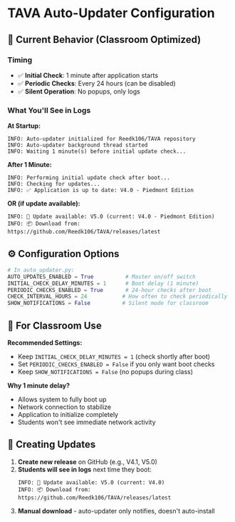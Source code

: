 # TAVA Auto-Updater Configuration

## 🚀 Current Behavior (Classroom Optimized)

### Timing
- ✅ **Initial Check**: 1 minute after application starts
- ✅ **Periodic Checks**: Every 24 hours (can be disabled)
- ✅ **Silent Operation**: No popups, only logs

### What You'll See in Logs

**At Startup:**
```
INFO: Auto-updater initialized for Reedk106/TAVA repository
INFO: Auto-updater background thread started  
INFO: Waiting 1 minute(s) before initial update check...
```

**After 1 Minute:**
```
INFO: Performing initial update check after boot...
INFO: Checking for updates...
INFO: ✅ Application is up to date: V4.0 - Piedmont Edition
```

**OR (if update available):**
```
INFO: 🎉 Update available: V5.0 (current: V4.0 - Piedmont Edition)
INFO: 📦 Download from: https://github.com/Reedk106/TAVA/releases/latest
```

## ⚙️ Configuration Options

```python
# In auto_updater.py:
AUTO_UPDATES_ENABLED = True          # Master on/off switch
INITIAL_CHECK_DELAY_MINUTES = 1      # Boot delay (1 minute)
PERIODIC_CHECKS_ENABLED = True       # 24-hour checks after boot
CHECK_INTERVAL_HOURS = 24           # How often to check periodically
SHOW_NOTIFICATIONS = False          # Silent mode for classroom
```

## 🎯 For Classroom Use

**Recommended Settings:**
- Keep `INITIAL_CHECK_DELAY_MINUTES = 1` (check shortly after boot)
- Set `PERIODIC_CHECKS_ENABLED = False` if you only want boot checks
- Keep `SHOW_NOTIFICATIONS = False` (no popups during class)

**Why 1 minute delay?**
- Allows system to fully boot up
- Network connection to stabilize  
- Application to initialize completely
- Students won't see immediate network activity

## 🔄 Creating Updates

1. **Create new release** on GitHub (e.g., V4.1, V5.0)
2. **Students will see in logs** next time they boot:
   ```
   INFO: 🎉 Update available: V5.0 (current: V4.0)
   INFO: 📦 Download from: https://github.com/Reedk106/TAVA/releases/latest
   ```
3. **Manual download** - auto-updater only notifies, doesn't auto-install 